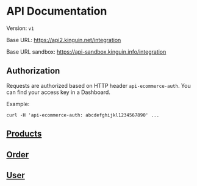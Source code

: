 # API Documentation

Version: `v1`

Base URL: https://api2.kinguin.net/integration

Base URL sandbox: https://api-sandbox.kinguin.info/integration

## Authorization

Requests are authorized based on HTTP header `api-ecommerce-auth`. You can find your access key in a Dashboard.

Example:
```
curl -H 'api-ecommerce-auth: abcdefghijkl1234567890' ...
```

## [Products](products/README.md)

## [Order](order/README.md)

## [User](user/README.md)
